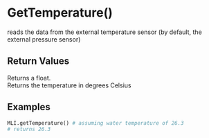 # GetTemperature()

reads the data from the external temperature sensor (by default, the external pressure sensor)

## Return Values

Returns a float.  
Returns the temperature in degrees Celsius

## Examples

```py
MLI.getTemperature() # assuming water temperature of 26.3
# returns 26.3
```
